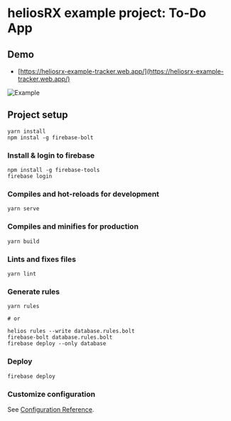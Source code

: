 # heliosRX example project: To-Do App
## Demo

- [https://heliosrx-example-tracker.web.app/](https://heliosrx-example-tracker.web.app/)

![Example](./img/example.png)

## Project setup
```
yarn install
npm instal -g firebase-bolt
```

### Install & login to firebase

```
npm install -g firebase-tools
firebase login
```

### Compiles and hot-reloads for development
```
yarn serve
```

### Compiles and minifies for production
```
yarn build
```

### Lints and fixes files
```
yarn lint
```

### Generate rules
```
yarn rules

# or

helios rules --write database.rules.bolt
firebase-bolt database.rules.bolt
firebase deploy --only database
```

### Deploy
```
firebase deploy
```

### Customize configuration
See [Configuration Reference](https://cli.vuejs.org/config/).
